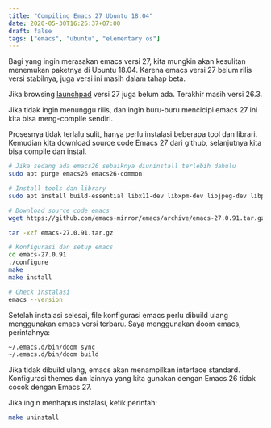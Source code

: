 ```yaml
---
title: "Compiling Emacs 27 Ubuntu 18.04"
date: 2020-05-30T16:26:37+07:00
draft: false
tags: ["emacs", "ubuntu", "elementary os"]
---
```


Bagi yang ingin merasakan emacs versi  27, kita
mungkin akan kesulitan menemukan paketnya di Ubuntu 18.04.
Karena emacs versi 27 belum rilis versi stabilnya, juga 
versi ini masih dalam tahap beta.

Jika browsing [launchpad](https://launchpad.net/~kelleyk/+archive/ubuntu/emacs "launchpad") 
versi 27 juga belum ada. Terakhir masih versi 26.3.

Jika tidak ingin menunggu rilis, dan ingin buru-buru mencicipi 
emacs 27 ini kita bisa meng-compile sendiri.

Prosesnya tidak terlalu sulit, hanya perlu instalasi
beberapa tool dan librari. Kemudian kita download source code
Emacs 27 dari github, selanjutnya kita bisa compile dan instal.

```bash
# Jika sedang ada emacs26 sebaiknya diuninstall terlebih dahulu
sudo apt purge emacs26 emacs26-common

# Install tools dan library
sudo apt install build-essential libx11-dev libxpm-dev libjpeg-dev libpng-dev libgif-dev libtiff-dev libncurses-dev libxpm-dev automake autoconf libgtk-3-dev texinfo

# Download source code emacs
wget https://github.com/emacs-mirror/emacs/archive/emacs-27.0.91.tar.gz

tar -xzf emacs-27.0.91.tar.gz

# Konfigurasi dan setup emacs
cd emacs-27.0.91
./configure
make
make install

# Check instalasi
emacs --version
```

Setelah instalasi selesai, file konfigurasi emacs perlu dibuild
ulang menggunakan emacs versi terbaru. Saya menggunakan doom
emacs, perintahnya:

```bash
~/.emacs.d/bin/doom sync
~/.emacs.d/bin/doom build
```

Jika tidak dibuild ulang, emacs akan menampilkan interface standard.
Konfigurasi themes dan lainnya yang kita gunakan dengan Emacs 26
tidak cocok dengan Emacs 27.

Jika ingin menhapus instalasi, ketik perintah:

```bash
make uninstall
```
